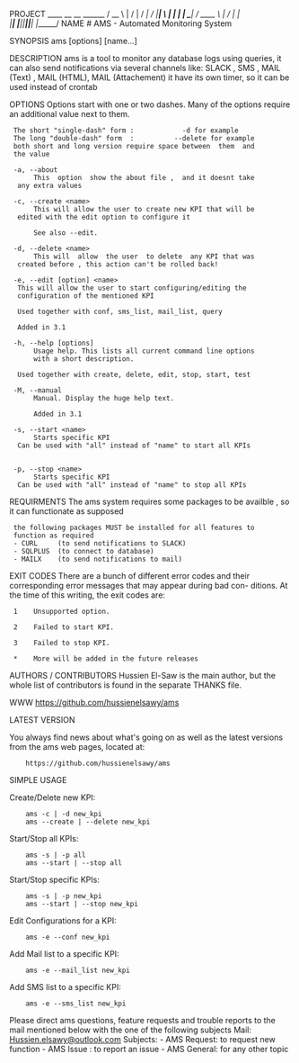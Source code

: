 PROJECT	   ____     __  __   ______
	  / __ \   |  \/  | /  ____|
	 / |__| \  | |  | | \____|_ 
	/  ____  \ |  \/  |  _|__  \
       |__|    |__||__||__| |______/
NAME
    # AMS - Automated Monitoring System

SYNOPSIS
     ams [options] [name...]

DESCRIPTION
     ams is a tool to monitor any database  logs  using queries,
     it can also send notifications via several  channels  like:
     SLACK , SMS , MAIL (Text) , MAIL (HTML), MAIL (Attachement)
     it have its own timer, so it can be used instead of crontab
     
OPTIONS
     Options start with one or two dashes. Many  of  the  options
     require an additional value next to them.

     The short "single-dash" form :     	   -d for example
     The long "double-dash" form  :          --delete for example
     both short and long version require space between  them  and
     the value

     -a, --about
          This  option  show the about file ,  and it doesnt take 
	  any extra values
		  
     -c, --create <name>
          This will allow the user to create new KPI that will be
	  edited with the edit option to configure it 
		  
          See also --edit.
		  
     -d, --delete <name>
          This will  allow  the user  to delete  any KPI that was
	  created before , this action can't be rolled back! 
		  		  
     -e, --edit [option] <name>
	  This will allow the user to start configuring/editing the
	  configuration of the mentioned KPI
		  
	  Used together with conf, sms_list, mail_list, query

	  Added in 3.1

     -h, --help [options]
          Usage help. This lists all current command line options
          with a short description.
		  
	  Used together with create, delete, edit, stop, start, test
		  
     -M, --manual
          Manual. Display the huge help text.

          Added in 3.1

     -s, --start <name>
          Starts specific KPI 	
	  Can be used with "all" instead of "name" to start all KPIs
					
		  
     -p, --stop <name>
          Starts specific KPI	
  	  Can be used with "all" instead of "name" to stop all KPIs


REQUIRMENTS
     The ams system requires some packages to be availble , so it
     can functionate as supposed
	 
     the following packages MUST be installed for all features to
     function as required
	 - CURL		(to send notifications to SLACK)
	 - SQLPLUS	(to connect to database)
	 - MAILX	(to send notifications to mail)	


EXIT CODES
     There are  a  bunch  of  different  error  codes  and  their
     corresponding error messages that may appear during bad con-
     ditions. At the time of this writing, the exit codes are:

     1    Unsupported option.

     2    Failed to start KPI.

     3    Failed to stop KPI.
	 
     *	  More will be added in the future releases


AUTHORS / CONTRIBUTORS
     Hussien El-Saw is the main author, but the  whole  list  of
     contributors is found in the separate THANKS file.

WWW
     https://github.com/hussienelsawy/ams


LATEST VERSION

  You always find news about what's going on as well as the latest versions
  from the ams web pages, located at:

        https://github.com/hussienelsawy/ams

SIMPLE USAGE

  Create/Delete new KPI:

        ams -c | -d new_kpi
		ams --create | --delete new_kpi

  Start/Stop all KPIs:

        ams -s | -p all
		ams --start | --stop all
		
  Start/Stop specific KPIs:

        ams -s | -p new_kpi
		ams --start | --stop new_kpi
 
  Edit Configurations for a KPI:
		
		ams -e --conf new_kpi

  Add Mail list to a specific KPI:
  
		ams -e --mail_list new_kpi

  Add SMS list to a specific KPI:
  
		ams -e --sms_list new_kpi
		


  Please direct ams questions, feature requests and trouble reports to the mail
  mentioned below with the one of the following subjects
	Mail: Hussien.elsawy@outlook.com
	Subjects:
		- AMS Request: to request new function
		- AMS Issue  : to report an issue
		- AMS General: for any other topic